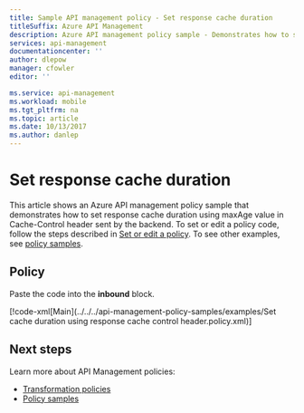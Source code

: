 ```yaml
---
title: Sample API management policy - Set response cache duration
titleSuffix: Azure API Management
description: Azure API management policy sample - Demonstrates how to set response cache duration using maxAge value in Cache-Control header sent by the backend..
services: api-management
documentationcenter: ''
author: dlepow
manager: cfowler
editor: ''

ms.service: api-management
ms.workload: mobile
ms.tgt_pltfrm: na
ms.topic: article
ms.date: 10/13/2017
ms.author: danlep
---
```


# Set response cache duration

This article shows an Azure API management policy sample that demonstrates how to set response cache duration using maxAge value in Cache-Control header sent by the backend. To set or edit a policy code, follow the steps described in [Set or edit a policy](../set-edit-policies.md). To see other examples, see [policy samples](/azure/api-management/policies).

## Policy

Paste the code into the **inbound** block.

[!code-xml[Main](../../../api-management-policy-samples/examples/Set cache duration using response cache control header.policy.xml)]

## Next steps

Learn more about API Management policies:

+ [Transformation policies](../api-management-transformation-policies.md)
+ [Policy samples](/azure/api-management/policies)